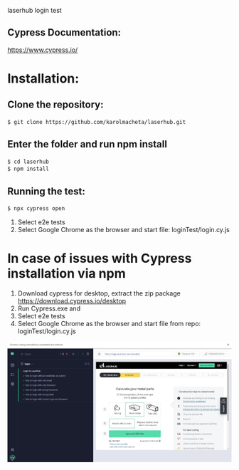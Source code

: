 laserhub login test

## Cypress Documentation:

https://www.cypress.io/

# Installation:

## Clone the repository:

```bash
$ git clone https://github.com/karolmacheta/laserhub.git
```
## Enter the folder and run npm install

```bash
$ cd laserhub
$ npm install
```

## Running the test:

```bash
$ npx cypress open
```
1. Select e2e tests
2. Select Google Chrome as the browser and start file:
 loginTest/login.cy.js

 # In case of issues with Cypress installation via npm


1. Download cypress for desktop, extract the zip package
https://download.cypress.io/desktop
2. Run Cypress.exe and
3. Select e2e tests
4. Select Google Chrome as the browser and start file from repo:
 loginTest/login.cy.js

![alt text](https://github.com/karolmacheta/laserhub/blob/main/tests.jpg)

